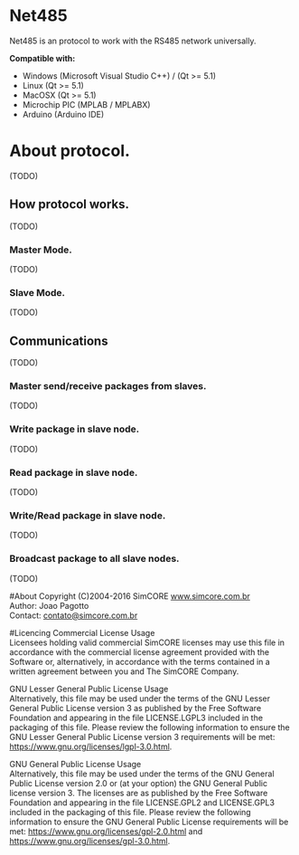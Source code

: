 # Net485

Net485 is an protocol to work with the RS485 network universally.<br>

<b>Compatible with:</b>
<ul>
<li>Windows (Microsoft Visual Studio C++) / (Qt >= 5.1)</li>
<li>Linux (Qt >= 5.1)</li>
<li>MacOSX  (Qt >= 5.1)</li>
<li>Microchip PIC (MPLAB / MPLABX)</li>
<li>Arduino (Arduino IDE)</li>
</ul>

# About protocol.
(TODO)

## How protocol works.
(TODO)

### Master Mode.
(TODO)

### Slave Mode.
(TODO)

## Communications
(TODO)

### Master send/receive packages from slaves.
(TODO)

### Write package in slave node.
(TODO)

### Read package in slave node.
(TODO)

### Write/Read package in slave node.
(TODO)

### Broadcast package to all slave nodes.
(TODO)

#About
Copyright (C)2004-2016 SimCORE www.simcore.com.br<br>
Author: Joao Pagotto<br>
Contact: contato@simcore.com.br<br>

#Licencing
Commercial License Usage<br>
Licensees holding valid commercial SimCORE licenses may use this file in accordance with the commercial license agreement provided with the
Software or, alternatively, in accordance with the terms contained in a written agreement between you and The SimCORE Company.

GNU Lesser General Public License Usage<br>
Alternatively, this file may be used under the terms of the GNU Lesser General Public License version 3 as published by the Free Software
Foundation and appearing in the file LICENSE.LGPL3 included in the packaging of this file. Please review the following information to
ensure the GNU Lesser General Public License version 3 requirements will be met: https://www.gnu.org/licenses/lgpl-3.0.html.

GNU General Public License Usage<br>
Alternatively, this file may be used under the terms of the GNU General Public License version 2.0 or (at your option) the GNU General
Public license version 3. The licenses are as published by the Free Software Foundation and appearing in the file LICENSE.GPL2 and
LICENSE.GPL3 included in the packaging of this file. Please review the following information to ensure the GNU General Public License
requirements will be met: https://www.gnu.org/licenses/gpl-2.0.html and https://www.gnu.org/licenses/gpl-3.0.html.

